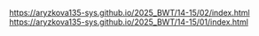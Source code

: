 https://aryzkova135-sys.github.io/2025_BWT/14-15/02/index.html
https://aryzkova135-sys.github.io/2025_BWT/14-15/01/index.html
